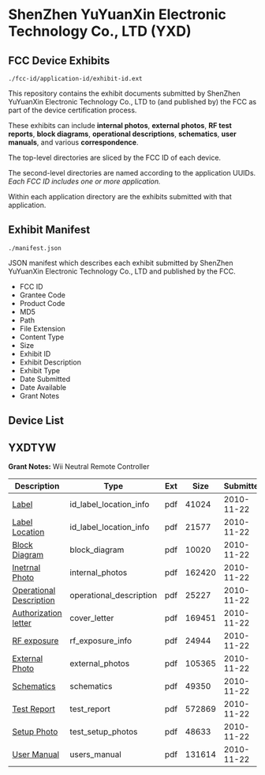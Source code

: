 # ShenZhen YuYuanXin Electronic Technology Co., LTD (YXD)
## FCC Device Exhibits

```
./fcc-id/application-id/exhibit-id.ext
```

This repository contains the exhibit documents submitted by ShenZhen YuYuanXin Electronic Technology Co., LTD to (and published by) the FCC as part of the device certification process.

These exhibits can include **internal photos**, **external photos**, **RF test reports**, **block diagrams**, **operational descriptions**, **schematics**, **user manuals**, and various **correspondence**.

The top-level directories are sliced by the FCC ID of each device.

The second-level directories are named according to the application UUIDs. *Each FCC ID includes one or more application.*

Within each application directory are the exhibits submitted with that application. 

## Exhibit Manifest

```
./manifest.json
```

JSON manifest which describes each exhibit submitted by ShenZhen YuYuanXin Electronic Technology Co., LTD and published by the FCC.

- FCC ID
- Grantee Code
- Product Code
- MD5
- Path
- File Extension
- Content Type
- Size
- Exhibit ID
- Exhibit Description
- Exhibit Type
- Date Submitted
- Date Available
- Grant Notes

## Device List
## YXDTYW
**Grant Notes:** Wii Neutral Remote Controller

| Description | Type | Ext | Size | Submitted | Available |
| ----------- | ---- | --- | ---- | --------- | --------- |
| [Label](YXDTYW/45fec25307f90ba9ebc86102732304f3/1379986.pdf) | id_label_location_info | pdf | 41024 | 2010-11-22 | 2010-11-22 |
| [Label Location](YXDTYW/45fec25307f90ba9ebc86102732304f3/1379987.pdf) | id_label_location_info | pdf | 21577 | 2010-11-22 | 2010-11-22 |
| [Block Diagram](YXDTYW/45fec25307f90ba9ebc86102732304f3/1379983.pdf) | block_diagram | pdf | 10020 | 2010-11-22 | 2010-11-22 |
| [Inetrnal Photo](YXDTYW/45fec25307f90ba9ebc86102732304f3/1379988.pdf) | internal_photos | pdf | 162420 | 2010-11-22 | 2010-11-22 |
| [Operational Description](YXDTYW/45fec25307f90ba9ebc86102732304f3/1379989.pdf) | operational_description | pdf | 25227 | 2010-11-22 | 2010-11-22 |
| [Authorization letter](YXDTYW/45fec25307f90ba9ebc86102732304f3/1379984.pdf) | cover_letter | pdf | 169451 | 2010-11-22 | 2010-11-22 |
| [RF exposure](YXDTYW/45fec25307f90ba9ebc86102732304f3/1379990.pdf) | rf_exposure_info | pdf | 24944 | 2010-11-22 | 2010-11-22 |
| [External Photo](YXDTYW/45fec25307f90ba9ebc86102732304f3/1379985.pdf) | external_photos | pdf | 105365 | 2010-11-22 | 2010-11-22 |
| [Schematics](YXDTYW/45fec25307f90ba9ebc86102732304f3/1237230.pdf) | schematics | pdf | 49350 | 2010-11-22 | 2010-11-22 |
| [Test Report](YXDTYW/45fec25307f90ba9ebc86102732304f3/1379992.pdf) | test_report | pdf | 572869 | 2010-11-22 | 2010-11-22 |
| [Setup Photo](YXDTYW/45fec25307f90ba9ebc86102732304f3/1379993.pdf) | test_setup_photos | pdf | 48633 | 2010-11-22 | 2010-11-22 |
| [User Manual](YXDTYW/45fec25307f90ba9ebc86102732304f3/1379994.pdf) | users_manual | pdf | 131614 | 2010-11-22 | 2010-11-22 |
